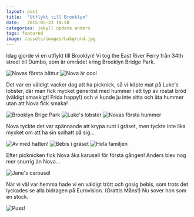```yaml
---
layout: post
title:  "Utflykt till Brooklyn"
date:   2015-05-23 19:58
categories: jekyll update anders
tags: featured
image: /assets/images/bakgrund.jpg
---
```

Idag gjorde vi en utflykt till Brooklyn! Vi tog the East River Ferry från 34th street till Dumbo, som är området kring Brooklyn Bridge Park. 

![Novas första båttur](/assets/images/båt.jpg "")
![Nova är cool](/assets/images/cool.jpg "")

Det var en väldigt vacker dag att ha picknick, så vi köpte mat på Luke's lobster, där man fick mycket generöst med hummer i ett typ av rostat bröd (väldigt smaskigt! Frida happy!) och vi kunde ju inte sitta och äta hummer utan att Nova fick smaka!

![Brooklyn Brige Park](/assets/images/park.jpg "")
![Luke's lobster](/assets/images/lukes.jpg "")
![Novas första hummer](/assets/images/lobster.jpg "")

Nova tyckte det var spännande att krypa runt i gräset, men tyckte inte lika myxket om att ha sin solhatt på sig...

![Av med hatten!](/assets/images/avmedhatt.jpg "")
![Bebis i gräset](/assets/images/novaigräs.jpg "")
![Hela familjen](/assets/images/familj.jpg "")

Efter picknicken fick Nova åka karusell för första gången! Anders blev nog mer snurrig än Nova...

![Jane's carousel](/assets/images/karusell.jpg "")

När vi väl var hemma hade vi en väldigt trött och gosig bebis, som trots det lyckades se alla bidragen på Eurovision. (Grattis Måns!) Nu sover hon som en stock. 

![Puss!](/assets/images/puss.jpg "")









